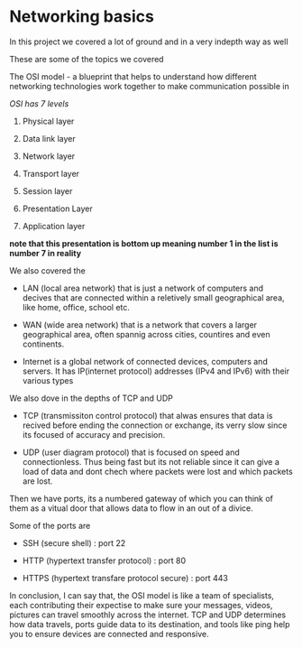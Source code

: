 <h1>Networking basics</h1>
<prep>
In this project we covered a lot of ground and in a very indepth way as well

These are some of the topics we covered

The OSI model - a blueprint that helps to understand how different networking technologies work together to make communication possible in 

<i>OSI has 7 levels</i>

1. Physical layer

2. Data link layer

3. Network layer

4. Transport layer

5. Session layer

6. Presentation Layer

7. Application layer


<b>note that this presentation is bottom up meaning number 1 in the list is number 7 in reality</b>

We also covered the 

- LAN (local area network) that is just a network of computers and decives that are connected within a reletively small geographical area, like home, office, school etc.


- WAN (wide area network) that is a network that covers a larger geographical area, often spannig across cities, countires and even continents.


- Internet is a global network of connected devices, computers and servers. It has IP(internet protocol) addresses (IPv4 and IPv6) with their various types


We also dove in the depths of TCP and UDP 


- TCP (transmissiton control protocol) that alwas ensures that data is recived before ending the connection or exchange, its verry slow since its focused of accuracy and precision.


- UDP (user diagram protocol) that is focused on speed and connectionless. Thus being fast but its not reliable since it can give a load of data and dont chech where packets were lost and which packets are lost.


Then we have ports, its a numbered gateway of which you can think of them as a vitual door that allows data to flow in an out of a divice.

Some of the ports are

- SSH (secure shell) : port 22


- HTTP (hypertext transfer protocol) : port 80


- HTTPS (hypertext transfare protocol secure) : port 443


In conclusion, I can say that, the OSI model is like a team of specialists, each contributing their expectise to make sure your messages, videos, pictures can travel smoothly across the internet. TCP and UDP determines how data travels, ports guide data to its destination, and tools like ping help you to ensure devices are connected and responsive.

</prep>
